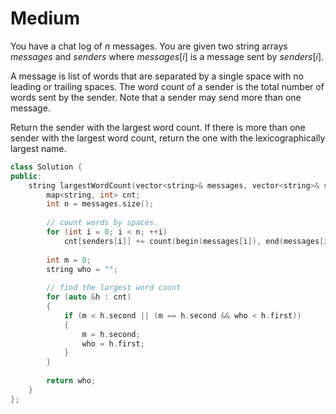 # Medium

You have a chat log of $n$ messages. You are given two string arrays $messages$ and $senders$ where $messages[i]$ is a message sent by $senders[i]$.

A message is list of words that are separated by a single space with no leading or trailing spaces. The word count of a sender is the total number of words sent by the sender. Note that a sender may send more than one message.

Return the sender with the largest word count. If there is more than one sender with the largest word count, return the one with the lexicographically largest name.

```cpp
class Solution {
public:
    string largestWordCount(vector<string>& messages, vector<string>& senders) {
        map<string, int> cnt;
        int n = messages.size();
        
        // count words by spaces.
        for (int i = 0; i < n; ++i)
            cnt[senders[i]] += count(begin(messages[i]), end(messages[i]), ' ') + 1;
        
        int m = 0;
        string who = "";
        
        // find the largest word count
        for (auto &h : cnt)
        {
            if (m < h.second || (m == h.second && who < h.first))
            {
                m = h.second;
                who = h.first;
            }
        }
        
        return who;
    }
};
```
